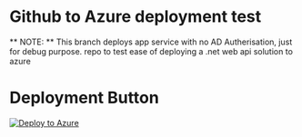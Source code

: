 # Github to Azure deployment test
** NOTE: ** This branch deploys app service with no AD Autherisation, just for debug purpose.
repo to test ease of deploying a .net web api solution to azure


# Deployment Button
[![Deploy to Azure](http://azuredeploy.net/deploybutton.png)](https://azuredeploy.net/?repository=https://github.com/abver/smoc)
